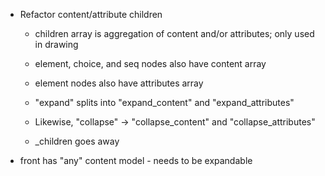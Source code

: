 * Refactor content/attribute children
    * children array is aggregation of content and/or attributes; only used in drawing
    * element, choice, and seq nodes also have content array
    * element nodes also have attributes array

    * "expand" splits into "expand_content" and "expand_attributes"
    * Likewise, "collapse" -> "collapse_content" and "collapse_attributes"
    * _children goes away




* front has "any" content model - needs to be expandable

